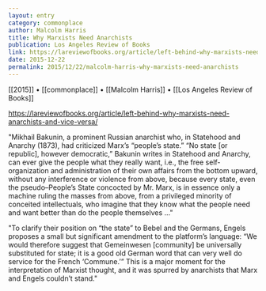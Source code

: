 ```yaml
---
layout: entry
category: commonplace
author: Malcolm Harris
title: Why Marxists Need Anarchists
publication: Los Angeles Review of Books
link: https://lareviewofbooks.org/article/left-behind-why-marxists-need-anarchists-and-vice-versa/
date: 2015-12-22
permalink: 2015/12/22/malcolm-harris-why-marxists-need-anarchists
---
```


[[2015]] • [[commonplace]] • [[Malcolm Harris]] • [[Los Angeles Review of Books]]

https://lareviewofbooks.org/article/left-behind-why-marxists-need-anarchists-and-vice-versa/

"Mikhail Bakunin, a prominent Russian anarchist who, in Statehood and Anarchy (1873), had criticized Marx’s “people’s state.” “No state [or republic], however democratic,” Bakunin writes in Statehood and Anarchy, can ever give the people what they really want, i.e., the free self-organization and administration of their own affairs from the bottom upward, without any interference or violence from above, because every state, even the pseudo–People’s State concocted by Mr. Marx, is in essence only a machine ruling the masses from above, from a privileged minority of conceited intellectuals, who imagine that they know what the people need and want better than do the people themselves …"
 
"To clarify their position on “the state” to Bebel and the Germans, Engels proposes a small but significant amendment to the platform’s language: “We would therefore suggest that Gemeinwesen [community] be universally substituted for state; it is a good old German word that can very well do service for the French ‘Commune.’” This is a major moment for the interpretation of Marxist thought, and it was spurred by anarchists that Marx and Engels couldn’t stand."